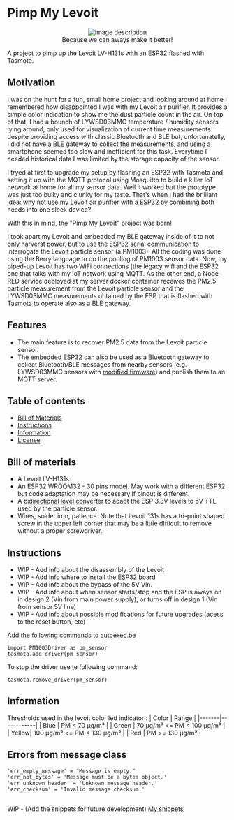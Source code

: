 # Pimp My Levoit

<p align="center">
  <img src="https://github.com/toaster-code/pip_my_levoit/blob/main/logo.jpg?sanitize=true&raw=true" alt="image description"> 
    <br>Because we can aways make it better!</br>
</p>

A project to pimp up the Levoit LV-H131s with an ESP32 flashed with Tasmota.

## Motivation
I was on the hunt for a fun, small home project and looking around at home I remembered how disappointed I was with my Levoit air purifier. It provides a simple color indication to show me the dust particle count in the air. On top of that, I had a bounch of LYWSD03MMC temperature / humidity sensors lying around, only used for  visualization of current time measurements despite providing access with classic Bluetooth and BLE but, unfortunatelly, I did not have a BLE gateway to collect the measurements, and using a smartphone seemed too slow and inefficient for this task. Everytime I needed historical data I was limited by the storage capacity of the sensor.

I tryed at first to upgrade my setup by flashing an ESP32 with Tasmota and setting it up with the MQTT protocol using Mosquitto to build a killer IoT network at home for all my sensor data. Well it worked but the prototype was just too bulky and clunky for my taste. That's when I had the brilliant idea: why not use my Levoit air purifier with a ESP32 by combining both needs into one sleek device?

With this in mind, the "Pimp My Levoit" project was born!

I took apart my Levoit and embedded my BLE gateway inside of it to not only harverst power, but to use the ESP32 serial communication to interrogate the Levoit particle sensor (a PM1003). All the coding was done using the Berry language to do the pooling of PM1003 sensor data.
Now, my piped-up Levoit has two WiFi connections (the legacy wifi and the ESP32 one that talks with my IoT network using MQTT. As the other end, a Node-RED service deployed at my server docker container receives the PM2.5 particle measurement from the Levoit particle sensor and the LYWSD03MMC measurements obtained by the ESP that is flashed with Tasmota to operate also as a BLE gateway. 

## Features
- The main feature is to recover PM2.5 data from the Levoit particle sensor.
- The embedded ESP32 can also be used as a Bluetooth gateway to collect Bluetooth/BLE messages from nearby sensors (e.g. LYWSD03MMC sensors with [modified firmware](https://github.com/atc1441/ATC_MiThermometer)) and publish them to an MQTT server.

## Table of contents
- [Bill of Materials](#bill-of-materials)
- [Instructions](#instructions)
- [Information](#information)
- [License](#license)

## Bill of materials
- A Levoit LV-H131s.
- An ESP32 WROOM32 - 30 pins model. May work with a different ESP32 but code adaptation may be necessary if pinout is different.
- A [bidirectional level converter](https://www.sparkfun.com/products/12009) to adapt the ESP 3.3V levels to 5V TTL used by the particle sensor.
- Wires, solder iron, patience. Note that Levoit 131s has a tri-point shaped screw in the upper left corner that may be a little difficult to remove without a proper screwdriver.

## Instructions
- WIP - Add info about the disassembly of the Levoit
- WIP - Add info where to install the ESP32 board
- WIP - Add info about the bypass of the 5V Vin.
- WIP - Add info about when sensor starts/stop and the ESP is aways on in design 2 (Vin from main power supply), or turns off in design 1 (Vin from sensor 5V line)
- WIP - Add info about possible modifications for future upgrades (acess to the reset button, etc)

Add the following commands to autoexec.be

    import PM1003Driver as pm_sensor
    tasmota.add_driver(pm_sensor)

To stop the driver use te following command:

    tasmota.remove_driver(pm_sensor)

## Information
Thresholds used in the levoit color led indicator :
| Color | Range       |
|-------|------------|
| Blue  | PM < 70 µg/m³ |
| Green | 70 µg/m³ <= PM < 100 µg/m³ |
| Yellow| 100 µg/m³ <= PM < 130 µg/m³ |
| Red   | PM >= 130 µg/m³ |


## Errors from message class
    'err_empty_message' = "Message is empty."
    'err_not_bytes' = 'Message must be a bytes object.'
    'err_unknown_header' = 'Unknown message header.'
    'err_checksum' = 'Invalid message checksum.'

##
WIP - (Add the snippets for future development)
[My snippets](snippets.md)
